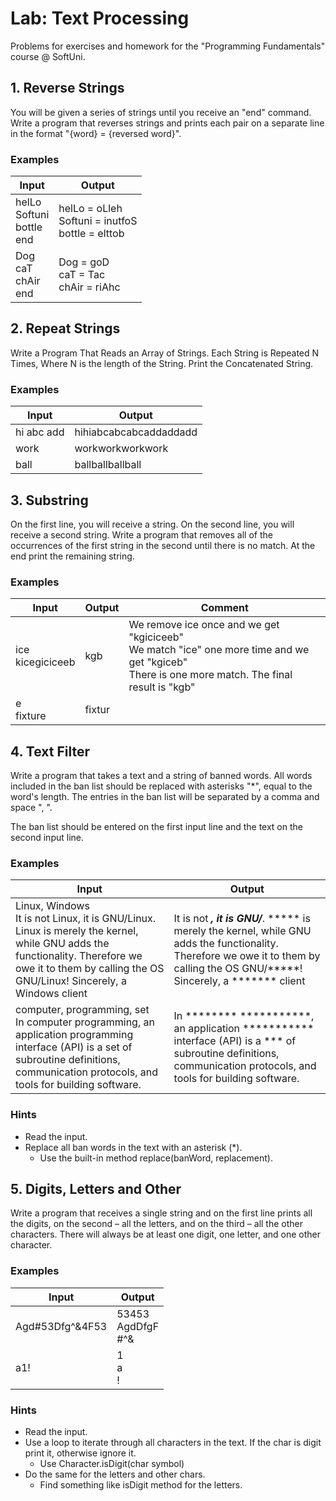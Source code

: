 # Lab: Text Processing
Problems for exercises and homework for the "Programming Fundamentals" course @ SoftUni.

## 1.	Reverse Strings
You will be given a series of strings until you receive an "end" command. Write a program that reverses strings and prints each pair on a separate line in the format "{word} = {reversed word}".

### Examples
| Input | Output |
| --- | --- |
|helLo<br>Softuni<br>bottle<br>end|helLo = oLleh<br>Softuni = inutfoS<br>bottle = elttob|
|Dog<br>caT<br>chAir<br>end|Dog = goD<br>caT = Tac<br>chAir = riAhc|

## 2.	Repeat Strings
Write a Program That Reads an Array of Strings. Each String is Repeated N Times, Where N is the length of the String. Print the Concatenated String.

### Examples
| Input | Output |
| --- | --- |
|hi abc add|hihiabcabcabcaddaddadd|
|work|workworkworkwork|
|ball|ballballballball|

## 3.	Substring
On the first line, you will receive a string. On the second line, you will receive a second string. Write a program that removes all of the occurrences of the first string in the second until there is no match. At the end print the remaining string.

### Examples
| Input | Output | Comment |
| --- | --- | --- |
|ice<br>kicegiciceeb|kgb|We remove ice once and we get "kgiciceeb"<br>We match "ice" one more time and we get "kgiceb"<br>There is one more match. The final result is "kgb"|
|e<br>fixture|fixtur||

## 4.	Text Filter
Write a program that takes a text and a string of banned words. All words included in the ban list should be replaced with asterisks "*", equal to the word's length. The entries in the ban list will be separated by a comma and space ", ".

The ban list should be entered on the first input line and the text on the second input line. 

### Examples
| Input | Output |
| --- | --- |
|Linux, Windows<br>It is not Linux, it is GNU/Linux. Linux is merely the kernel, while GNU adds the functionality. Therefore we owe it to them by calling the OS GNU/Linux! Sincerely, a Windows client|It is not *****, it is GNU/*****. ***** is merely the kernel, while GNU adds the functionality. Therefore we owe it to them by calling the OS GNU/*****! Sincerely, a ******* client|
|computer, programming, set<br>In computer programming, an application programming interface (API) is a set of subroutine definitions, communication protocols, and tools for building software.|In ******** ***********, an application *********** interface (API) is a *** of subroutine definitions, communication protocols, and tools for building software.|

### Hints
*	Read the input.
*	Replace all ban words in the text with an asterisk (*).
    *	Use the built-in method replace(banWord, replacement).

## 5.	Digits, Letters and Other
Write a program that receives a single string and on the first line prints all the digits, on the second – all the letters, and on the third – all the other characters. There will always be at least one digit, one letter, and one other character.

### Examples
| Input | Output |
| --- | --- |
|Agd#53Dfg^&4F53|53453<br>AgdDfgF<br>#^&|
|a1!|1<br>a<br>!|

### Hints
*	Read the input.
*	Use a loop to iterate through all characters in the text. If the char is digit print it, otherwise ignore it.
    *	Use Character.isDigit(char symbol)
*	Do the same for the letters and other chars.
    *	Find something like isDigit method for the letters.
